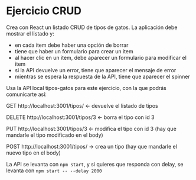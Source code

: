 # Ejercicio CRUD

Crea con React un listado CRUD de tipos de gatos. La aplicación debe mostrar el listado y:

- en cada item debe haber una opción de borrar
- tiene que haber un formulario para crear un item
- al hacer clic en un item, debe aparecer un formulario para modificar el item
- si la API devuelve un error, tiene que aparecer el mensaje de error
- mientras se espera la respuesta de la API, tiene que aparecer el spinner

Usa la API local tipos-gatos para este ejercicio, con la que podrás comunicarte así:

GET http://localhost:3001/tipos/ <- devuelve el listado de tipos

DELETE http://localhost:3001/tipos/3 <- borra el tipo con id 3

PUT http://localhost:3001/tipos/3 <- modifica el tipo con id 3 (hay que mandarle el tipo modificado en el body)

POST http://localhost:3001/tipos/ -> crea un tipo (hay que mandarle el nuevo tipo en el body)

La API se levanta con `npm start`, y si quieres que responda con delay, se levanta con `npm start -- --delay 2000`
